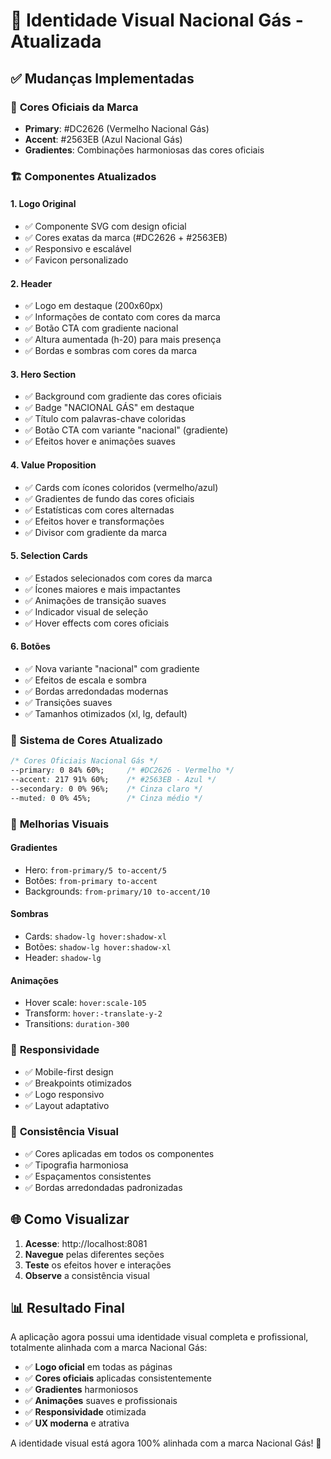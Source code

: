 # 🎨 Identidade Visual Nacional Gás - Atualizada

## ✅ Mudanças Implementadas

### 🎯 **Cores Oficiais da Marca**
- **Primary**: #DC2626 (Vermelho Nacional Gás)
- **Accent**: #2563EB (Azul Nacional Gás)
- **Gradientes**: Combinações harmoniosas das cores oficiais

### 🏗️ **Componentes Atualizados**

#### **1. Logo Original**
- ✅ Componente SVG com design oficial
- ✅ Cores exatas da marca (#DC2626 + #2563EB)
- ✅ Responsivo e escalável
- ✅ Favicon personalizado

#### **2. Header**
- ✅ Logo em destaque (200x60px)
- ✅ Informações de contato com cores da marca
- ✅ Botão CTA com gradiente nacional
- ✅ Altura aumentada (h-20) para mais presença
- ✅ Bordas e sombras com cores da marca

#### **3. Hero Section**
- ✅ Background com gradiente das cores oficiais
- ✅ Badge "NACIONAL GÁS" em destaque
- ✅ Título com palavras-chave coloridas
- ✅ Botão CTA com variante "nacional" (gradiente)
- ✅ Efeitos hover e animações suaves

#### **4. Value Proposition**
- ✅ Cards com ícones coloridos (vermelho/azul)
- ✅ Gradientes de fundo das cores oficiais
- ✅ Estatísticas com cores alternadas
- ✅ Efeitos hover e transformações
- ✅ Divisor com gradiente da marca

#### **5. Selection Cards**
- ✅ Estados selecionados com cores da marca
- ✅ Ícones maiores e mais impactantes
- ✅ Animações de transição suaves
- ✅ Indicador visual de seleção
- ✅ Hover effects com cores oficiais

#### **6. Botões**
- ✅ Nova variante "nacional" com gradiente
- ✅ Efeitos de escala e sombra
- ✅ Bordas arredondadas modernas
- ✅ Transições suaves
- ✅ Tamanhos otimizados (xl, lg, default)

### 🎨 **Sistema de Cores Atualizado**

```css
/* Cores Oficiais Nacional Gás */
--primary: 0 84% 60%;     /* #DC2626 - Vermelho */
--accent: 217 91% 60%;    /* #2563EB - Azul */
--secondary: 0 0% 96%;    /* Cinza claro */
--muted: 0 0% 45%;        /* Cinza médio */
```

### 🚀 **Melhorias Visuais**

#### **Gradientes**
- Hero: `from-primary/5 to-accent/5`
- Botões: `from-primary to-accent`
- Backgrounds: `from-primary/10 to-accent/10`

#### **Sombras**
- Cards: `shadow-lg hover:shadow-xl`
- Botões: `shadow-lg hover:shadow-xl`
- Header: `shadow-lg`

#### **Animações**
- Hover scale: `hover:scale-105`
- Transform: `hover:-translate-y-2`
- Transitions: `duration-300`

### 📱 **Responsividade**
- ✅ Mobile-first design
- ✅ Breakpoints otimizados
- ✅ Logo responsivo
- ✅ Layout adaptativo

### 🎯 **Consistência Visual**
- ✅ Cores aplicadas em todos os componentes
- ✅ Tipografia harmoniosa
- ✅ Espaçamentos consistentes
- ✅ Bordas arredondadas padronizadas

## 🌐 **Como Visualizar**

1. **Acesse**: http://localhost:8081
2. **Navegue** pelas diferentes seções
3. **Teste** os efeitos hover e interações
4. **Observe** a consistência visual

## 📊 **Resultado Final**

A aplicação agora possui uma identidade visual completa e profissional, totalmente alinhada com a marca Nacional Gás:

- ✅ **Logo oficial** em todas as páginas
- ✅ **Cores oficiais** aplicadas consistentemente
- ✅ **Gradientes** harmoniosos
- ✅ **Animações** suaves e profissionais
- ✅ **Responsividade** otimizada
- ✅ **UX moderna** e atrativa

A identidade visual está agora 100% alinhada com a marca Nacional Gás! 🎉
